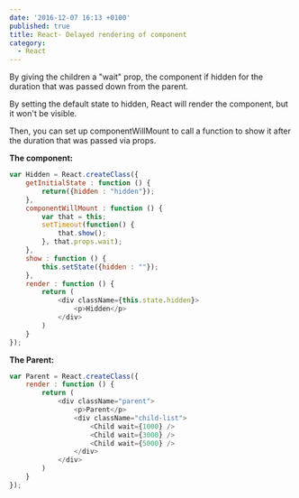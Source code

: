 ```yaml
---
date: '2016-12-07 16:13 +0100'
published: true
title: React- Delayed rendering of component
category:
  - React
---
```

By giving the children a "wait" prop, the component if hidden for the duration that was passed down from the parent. 

By setting the default state to hidden, React will render the component, but it won't be visible.

Then, you can set up componentWillMount to call a function to show it after the duration that was passed via props.

**The component:**

```js
var Hidden = React.createClass({
    getInitialState : function () {
        return({hidden : "hidden"});
    },
    componentWillMount : function () {
        var that = this;
        setTimeout(function() {
            that.show();
        }, that.props.wait);
    },
    show : function () {
        this.setState({hidden : ""});
    },
    render : function () {
        return (
            <div className={this.state.hidden}>
                <p>Hidden</p>
            </div>
        )
    }
});
```

**The Parent:**

```js
var Parent = React.createClass({
    render : function () {
        return (
            <div className="parent">
                <p>Parent</p>
                <div className="child-list">
                    <Child wait={1000} />
                    <Child wait={3000} />
                    <Child wait={5000} />
                </div>
            </div>
        )
    }
});
```
